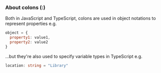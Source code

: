 ### About colons (:)
Both in JavaScript and TypeScript, colons are used in object notations to represent properties e.g.
```javascript
object = {
  property1: value1,
  property2: value2
}
```
...but they're also used to specify variable types in TypeScript e.g.
```typescript
location: string = "Library"
```
